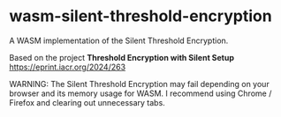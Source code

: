 # wasm-silent-threshold-encryption
A WASM implementation of the Silent Threshold Encryption. 

Based on the project **Threshold Encryption with Silent Setup** 
https://eprint.iacr.org/2024/263

WARNING: The Silent Threshold Encryption may fail depending on your browser and its memory usage for WASM. I recommend using Chrome / Firefox and clearing out unnecessary tabs.


